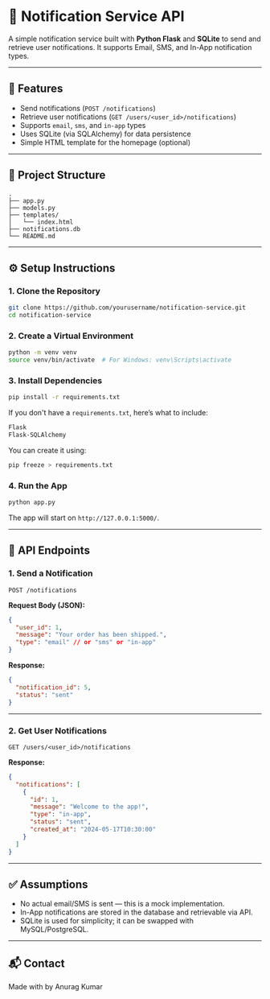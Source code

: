 # 📢 Notification Service API

A simple notification service built with **Python Flask** and **SQLite** to send and retrieve user notifications. It supports Email, SMS, and In-App notification types.

---

## 🚀 Features

- Send notifications (`POST /notifications`)
- Retrieve user notifications (`GET /users/<user_id>/notifications`)
- Supports `email`, `sms`, and `in-app` types
- Uses SQLite (via SQLAlchemy) for data persistence
- Simple HTML template for the homepage (optional)

---

## 📁 Project Structure

```
.
├── app.py
├── models.py
├── templates/
│   └── index.html
├── notifications.db
└── README.md
```

---

## ⚙️ Setup Instructions

### 1. Clone the Repository

```bash
git clone https://github.com/yourusername/notification-service.git
cd notification-service
```

### 2. Create a Virtual Environment

```bash
python -m venv venv
source venv/bin/activate  # For Windows: venv\Scripts\activate
```

### 3. Install Dependencies

```bash
pip install -r requirements.txt
```

If you don't have a `requirements.txt`, here’s what to include:

```txt
Flask
Flask-SQLAlchemy
```

You can create it using:

```bash
pip freeze > requirements.txt
```

### 4. Run the App

```bash
python app.py
```

The app will start on `http://127.0.0.1:5000/`.

---

## 🧪 API Endpoints

### 1. **Send a Notification**

```
POST /notifications
```

**Request Body (JSON):**

```json
{
  "user_id": 1,
  "message": "Your order has been shipped.",
  "type": "email" // or "sms" or "in-app"
}
```

**Response:**

```json
{
  "notification_id": 5,
  "status": "sent"
}
```

---

### 2. **Get User Notifications**

```
GET /users/<user_id>/notifications
```

**Response:**

```json
{
  "notifications": [
    {
      "id": 1,
      "message": "Welcome to the app!",
      "type": "in-app",
      "status": "sent",
      "created_at": "2024-05-17T10:30:00"
    }
  ]
}
```

---

## ✅ Assumptions

- No actual email/SMS is sent — this is a mock implementation.
- In-App notifications are stored in the database and retrievable via API.
- SQLite is used for simplicity; it can be swapped with MySQL/PostgreSQL.

---

## 📬 Contact

Made with by Anurag Kumar

